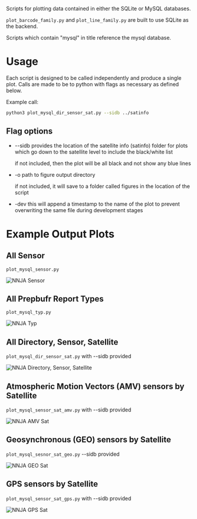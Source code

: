 Scripts for plotting data contained in either the SQLite or MySQL databases.

`plot_barcode_family.py` and `plot_line_family.py` are built to use SQLite as the backend. 

Scripts which contain "mysql" in title reference the mysql database.


# Usage

Each script is designed to be called independently and produce a single plot. Calls are made to be to python with flags as necessary as defined below.

Example call:
```sh
python3 plot_mysql_dir_sensor_sat.py --sidb ../satinfo 
```

## Flag options 

* --sidb provides the location of the satellite info (satinfo) folder for plots which go down to the satellite level to include the black/white list

     if not included, then the plot will be all black and not show any blue lines 

* -o path to figure output directory 

    if not included, it will save to a folder called figures in the location of the script 

* -dev this will append a timestamp to the name of the plot to prevent overwriting the same file during development stages 

# Example Output Plots

## All Sensor
`plot_mysql_sensor.py` 

![NNJA Sensor](/src/plotting/examples/all_line_observations_inventory_sensor.png "NNJA Sensor Plot")

## All Prepbufr Report Types
`plot_mysql_typ.py`

![NNJA Typ](/src/plotting/examples/all_line_observations_inventory_typ.png "NNJA Typ Plot")

## All Directory, Sensor, Satellite
`plot_mysql_dir_sensor_sat.py` with --sidb provided

![NNJA Directory, Sensor, Satellite](/src/plotting/examples/all_line_observations_inventory_dir_sensor_sat.png "NNJA Directory, Sensor, Satellite Plot")

## Atmospheric Motion Vectors (AMV) sensors by Satellite
`plot_mysql_sensor_sat_amv.py` with --sidb provided 

![NNJA AMV Sat](/src/plotting/examples/amv_line_observations_inventory_sensor_sat.png "NNJA AMV Sat Plot")

## Geosynchronous (GEO) sensors by Satellite 
`plot_mysql_sesnor_sat_geo.py` --sidb provided

![NNJA GEO Sat](/src/plotting/examples/geo_line_observations_inventory_sensor_sat.png "NNJA GEO Sat Plot")

## GPS sensors by Satellite 
`plot_mysql_sensor_sat_gps.py` with --sidb provided

![NNJA GPS Sat](/src/plotting/examples/gps_line_observations_inventory_sensor_sat.png "NNJA GPS Sat Plot")